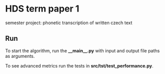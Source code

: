 # HDS term paper 1
semester project: phonetic transcription of written czech text
    
## Run
To start the algorithm, run the **\_\_main\_\_.py** with input and output file paths as arguments.

To see advanced metrics run the tests in **src/tst/test_performance.py**.